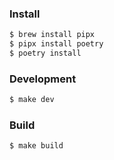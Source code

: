 ### Install

```bash
$ brew install pipx
$ pipx install poetry
$ poetry install
```

### Development

```bash
$ make dev
```

### Build

```bash
$ make build
```
